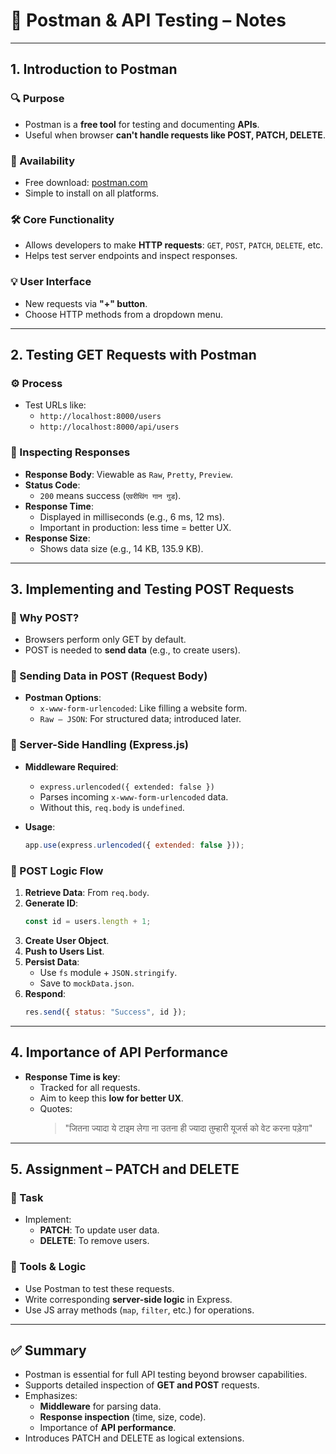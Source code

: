 # 📘 Postman & API Testing – Notes

---

## 1. Introduction to Postman
### 🔍 Purpose
- Postman is a **free tool** for testing and documenting **APIs**.
- Useful when browser **can't handle requests like POST, PATCH, DELETE**.

### 🧩 Availability
- Free download: [postman.com](https://www.postman.com)
- Simple to install on all platforms.

### 🛠️ Core Functionality
- Allows developers to make **HTTP requests**: `GET`, `POST`, `PATCH`, `DELETE`, etc.
- Helps test server endpoints and inspect responses.

### 💡 User Interface
- New requests via **"+" button**.
- Choose HTTP methods from a dropdown menu.

---

## 2. Testing GET Requests with Postman
### ⚙️ Process
- Test URLs like:  
  - `http://localhost:8000/users`  
  - `http://localhost:8000/api/users`

### 🧾 Inspecting Responses
- **Response Body**: Viewable as `Raw`, `Pretty`, `Preview`.
- **Status Code**:  
  - `200` means success (`एवरीथिंग गान गुड`).
- **Response Time**:  
  - Displayed in milliseconds (e.g., 6 ms, 12 ms).  
  - Important in production: less time = better UX.
- **Response Size**:  
  - Shows data size (e.g., 14 KB, 135.9 KB).

---

## 3. Implementing and Testing POST Requests
### 🧱 Why POST?
- Browsers perform only GET by default.  
- POST is needed to **send data** (e.g., to create users).

### 📨 Sending Data in POST (Request Body)
- **Postman Options**:
  - `x-www-form-urlencoded`: Like filling a website form.
  - `Raw – JSON`: For structured data; introduced later.

### 🔧 Server-Side Handling (Express.js)
- **Middleware Required**:
  - `express.urlencoded({ extended: false })`
  - Parses incoming `x-www-form-urlencoded` data.
  - Without this, `req.body` is `undefined`.

- **Usage**:
  ```js
  app.use(express.urlencoded({ extended: false }));
  ```

### 🧠 POST Logic Flow
1. **Retrieve Data**: From `req.body`.
2. **Generate ID**:  
   ```js
   const id = users.length + 1;
   ```
3. **Create User Object**.
4. **Push to Users List**.
5. **Persist Data**:
   - Use `fs` module + `JSON.stringify`.
   - Save to `mockData.json`.
6. **Respond**:
   ```js
   res.send({ status: "Success", id });
   ```

---

## 4. Importance of API Performance
- **Response Time is key**:
  - Tracked for all requests.
  - Aim to keep this **low for better UX**.
  - Quotes:  
    > "जितना ज्यादा ये टाइम लेगा ना उतना ही ज्यादा तुम्हारी यूजर्स को वेट करना पड़ेगा"

---

## 5. Assignment – PATCH and DELETE
### 📌 Task
- Implement:
  - **PATCH**: To update user data.
  - **DELETE**: To remove users.

### 🧩 Tools & Logic
- Use Postman to test these requests.
- Write corresponding **server-side logic** in Express.
- Use JS array methods (`map`, `filter`, etc.) for operations.

---

## ✅ Summary
- Postman is essential for full API testing beyond browser capabilities.
- Supports detailed inspection of **GET and POST** requests.
- Emphasizes:
  - **Middleware** for parsing data.
  - **Response inspection** (time, size, code).
  - Importance of **API performance**.
- Introduces PATCH and DELETE as logical extensions.
